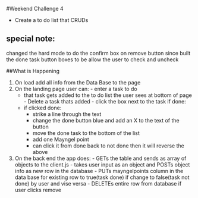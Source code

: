 #Weekend Challenge 4
- Create a to do list that CRUDs

## special note:
changed the hard mode to do the confirm box on remove button since built the done task button boxes to be allow the user to check and uncheck

##What is Happening
  1. On load add all info from the Data Base to the page
  2. On the landing page user can:
    - enter a task to do
      - that task gets added to the to do list the user sees at bottom of page
    - Delete a task thats added
    - click the box next to the task if done:
      - if clicked done:
          - strike a line through the text
          - change the done button blue  and add an X to the text of the button
          - move the done task to the bottom of the list
          - add one Mayngel point
          - can click it from done back to not done then it will reverse the above
  3. On the back end the app does:
    - GETs the table and sends as array of objects to the client.js
    - takes user input as an object and POSTs object info as new row in the database
    - PUTs mayngelpoints column in the data base for existing row to true(task done) if change to false(task not done) by user and vise versa
    - DELETEs entire row from database if user clicks remove

